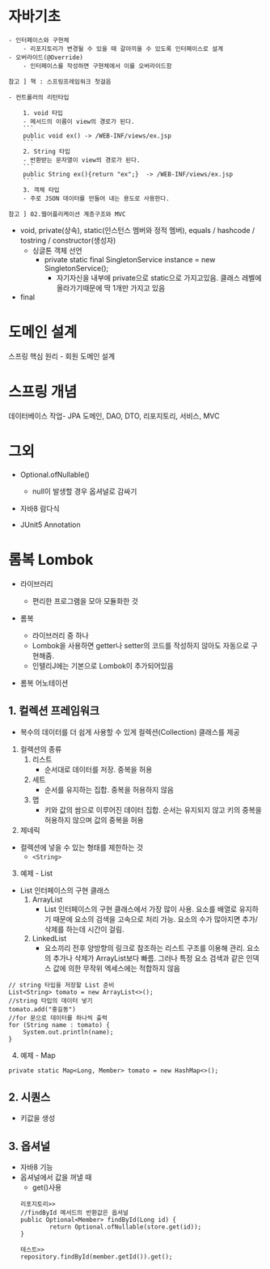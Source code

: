 # 자바기초
```
- 인터페이스와 구현체
    - 리포지토리가 변경될 수 있을 때 갈아끼울 수 있도록 인터페이스로 설계
- 오버라이드(@Override)
    - 인터페이스를 작성하면 구현체에서 이를 오버라이드함

참고 ] 책 : 스프링프레임워크 첫걸음
```
```
- 컨트롤러의 리턴타입

    1. void 타입
    - 메서드의 이름이 view의 경로가 된다.
    ```
    public void ex() -> /WEB-INF/views/ex.jsp
    ```
    2. String 타입
    - 반환받는 문자열이 view의 경로가 된다.
    ```
    public String ex(){return "ex";}  -> /WEB-INF/views/ex.jsp
    ```
    3. 객체 타입
    - 주로 JSON 데이터를 만들어 내는 용도로 사용한다.

참고 ] 02.웹어플리케이션 계층구조와 MVC
```
- void, private(상속), static(인스턴스 멤버와 정적 멤버), equals / hashcode / tostring / constructor(생성자)
    - 싱글톤 객체 선언
        - private static final SingletonService instance = new SingletonService();
            - 자기자신을 내부에 private으로 static으로 가지고있음. 클래스 레벨에 올라가기때문에 딱 1개만 가지고 있음
- final
# 도메인 설계
스프링 핵심 원리 - 회원 도메인 설계
# 스프링 개념
데이터베이스 작업- JPA
도메인, DAO, DTO, 리포지토리, 서비스, MVC

# 그외
- Optional.ofNullable()
    - null이 발생할 경우 옵셔널로 감싸기
- 자바8 람다식

- JUnit5 Annotation

# 롬복 Lombok
- 라이브러리
    - 편리한 프로그램을 모아 모듈화한 것

- 롬복
    - 라이브러리 중 하나
    - Lombok을 사용하면 getter나 setter의 코드를 작성하지 않아도 자동으로 구현해줌.
    - 인텔리J에는 기본으로 Lombok이 추가되어있음

- 롬복 어노테이션



## 1. 컬렉션 프레임워크
- 복수의 데이터를 더 쉽게 사용할 수 있게 컬렉션(Collection) 클래스를 제공

1. 컬렉션의 종류
    1. 리스트
        - 순서대로 데이터를 저장. 중복을 허용
    2. 세트
        - 순서를 유지하는 집합. 중복을 허용하지 않음
    3. 맵
        - 키와 값의 쌈으로 이루어진 데이터 집합. 순서는 유지되지 않고 키의 중복을 허용하지 않으며 값의 중복을 허용
2. 제네릭
- 컬렉션에 넣을 수 있는 형태를 제한하는 것
    - ```<String>```

3. 예제 - List
- List 인터페이스의 구현 클래스
    1. ArrayList
        - List 인터페이스의 구현 클래스에서 가장 많이 사용. 요소를 배열로 유지하기 때문에 요소의 검색을 고속으로 처리 가능. 요소의 수가 많아지면 추가/삭제를 하는데 시간이 걸림.
    2. LinkedList
        - 요소끼리 전후 양방향의 링크로 참조하는 리스트 구조를 이용해 관리. 요소의 추가나 삭제가 ArrayList보다 빠름. 그러나 특정 요소 검색과 같은 인덱스 값에 의한 무작위 엑세스에는 적합하지 않음
```
// string 타입을 저장할 List 준비
List<String> tomato = new ArrayList<>();
//string 타입의 데이터 넣기
tomato.add("홍길동")
//for 문으로 데이터를 하나씩 출력
for (String name : tomato) {
    System.out.println(name);
}
```
 
4. 예제 - Map
```
private static Map<Long, Member> tomato = new HashMap<>();
```
## 2. 시퀀스
- 키값을 생성

## 3. 옵셔널
- 자바8 기능
- 옵셔널에서 값을 꺼낼 때
    - get()사용
    ```
    리포지토리>>
    //findById 메서드의 반환값은 옵셔널
    public Optional<Member> findById(Long id) {
            return Optional.ofNullable(store.get(id));
    }
    
    테스트>>
    repository.findById(member.getId()).get();
    ```

